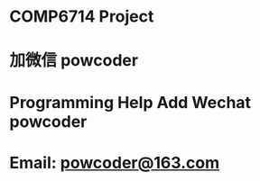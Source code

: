 # COMP6714 Project
# 加微信 powcoder

# Programming Help Add Wechat powcoder

# Email: powcoder@163.com

